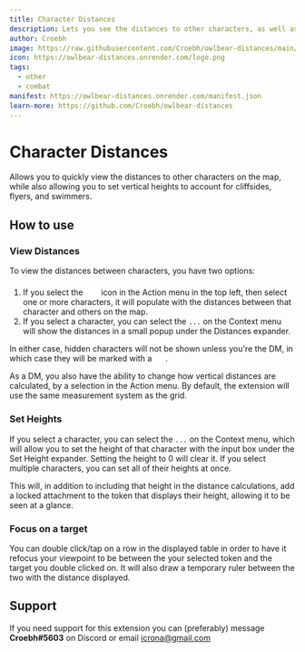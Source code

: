 ```yaml
---
title: Character Distances
description: Lets you see the distances to other characters, as well as being able to set the height of a character
author: Croebh
image: https://raw.githubusercontent.com/Croebh/owlbear-distances/main/docs/header.jpg
icon: https://owlbear-distances.onrender.com/logo.png
tags:
  - other
  - combat
manifest: https://owlbear-distances.onrender.com/manifest.json
learn-more: https://github.com/Croebh/owlbear-distances
---
```


# Character Distances

Allows you to quickly view the distances to other characters on the map, while also allowing you to set vertical heights to account for cliffsides, flyers, and swimmers.

## How to use

### View Distances

To view the distances between characters, you have two options:

1. If you select the <img src="https://raw.githubusercontent.com/Croebh/owlbear-distances/main/public/distances.svg" width=24 alt="Character Distances Icon"> icon in the Action menu in the top left, then select one or more characters, it will populate with the distances between that character and others on the map.
2. If you select a character, you can select the `...` on the Context menu will show the distances in a small popup under the Distances expander.

In either case, hidden characters will not be shown unless you're the DM, in which case they will be marked with a <img src="https://raw.githubusercontent.com/Croebh/owlbear-distances/main/invisible.svg" width=20 alt="Invisible Icon">.

As a DM, you also have the ability to change how vertical distances are calculated, by a selection in the Action menu. By default, the extension will use the same measurement system as the grid.

### Set Heights
If you select a character, you can select the `...` on the Context menu, which will allow you to set the height of that character with the input box under the Set Height expander. Setting the height to 0 will clear it. If you select multiple characters, you can set all of their heights at once.

This will, in addition to including that height in the distance calculations, add a locked attachment to the token that displays their height, allowing it to be seen at a glance.


### Focus on a target
You can double click/tap on a row in the displayed table in order to have it refocus your viewpoint to be between the your selected token and the target you double clicked on. It will also draw a temporary ruler between the two with the distance displayed. 


## Support

If you need support for this extension you can (preferably) message **Croebh#5603** on Discord or email <icrona@gmail.com>